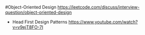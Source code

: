 #Object-Oriented Design
https://leetcode.com/discuss/interview-question/object-oriented-design


- Head First Design Patterns
https://www.youtube.com/watch?v=v9ejT8FO-7I
